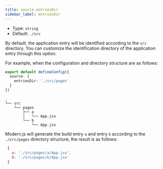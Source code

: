 ```yaml
---
title: source.entriesDir
sidebar_label: entriesDir
---
```


* Type:  `string`
* Default: `./src`

By default, the application entry will be identified according to the `src` directory. You can customize the identification directory of the application entry through this option.

For example, when the configuration and directory structure are as follows:

```typescript title="modern.config.ts"
export default defineConfig({
  source: {
    entriesDir: './src/pages'
  }
})
```

``` title="Project directory structure"
.
└── src
    └── pages
        ├── a
        │   └── App.jsx
        └── b
            └── App.jsx
```

Modern.js will generate the build entry `a` and entry `b` according to the `./src/pages` directory structure, the result is as follows:

```js
 {
   a: './src/pages/a/App.jsx',
   b: './src/pages/b/App.jsx'
 }
```
